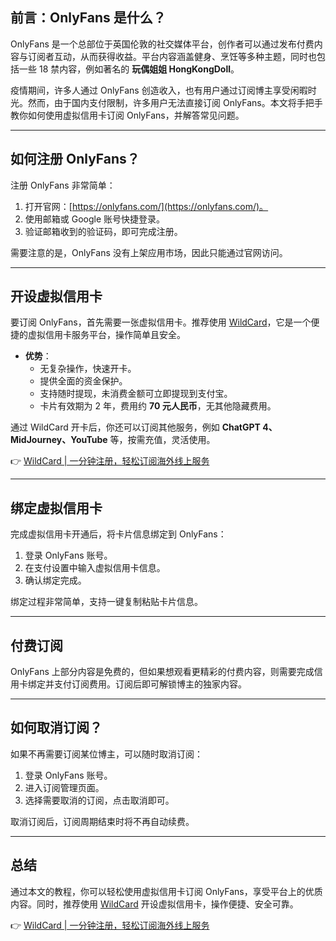 ## 前言：OnlyFans 是什么？

OnlyFans 是一个总部位于英国伦敦的社交媒体平台，创作者可以通过发布付费内容与订阅者互动，从而获得收益。平台内容涵盖健身、烹饪等多种主题，同时也包括一些 18 禁内容，例如著名的 **玩偶姐姐 HongKongDoll**。

疫情期间，许多人通过 OnlyFans 创造收入，也有用户通过订阅博主享受闲暇时光。然而，由于国内支付限制，许多用户无法直接订阅 OnlyFans。本文将手把手教你如何使用虚拟信用卡订阅 OnlyFans，并解答常见问题。

---

## 如何注册 OnlyFans？

注册 OnlyFans 非常简单：

1. 打开官网：[https://onlyfans.com/](https://onlyfans.com/)。
2. 使用邮箱或 Google 账号快捷登录。
3. 验证邮箱收到的验证码，即可完成注册。

需要注意的是，OnlyFans 没有上架应用市场，因此只能通过官网访问。

---

## 开设虚拟信用卡

要订阅 OnlyFans，首先需要一张虚拟信用卡。推荐使用 [WildCard](https://bit.ly/bewildcard)，它是一个便捷的虚拟信用卡服务平台，操作简单且安全。

- **优势**：
  - 无复杂操作，快速开卡。
  - 提供全面的资金保护。
  - 支持随时提现，未消费金额可立即提现到支付宝。
  - 卡片有效期为 2 年，费用约 **70 元人民币**，无其他隐藏费用。

通过 WildCard 开卡后，你还可以订阅其他服务，例如 **ChatGPT 4、MidJourney、YouTube** 等，按需充值，灵活使用。

👉 [WildCard | 一分钟注册，轻松订阅海外线上服务](https://bit.ly/bewildcard)

---

## 绑定虚拟信用卡

完成虚拟信用卡开通后，将卡片信息绑定到 OnlyFans：

1. 登录 OnlyFans 账号。
2. 在支付设置中输入虚拟信用卡信息。
3. 确认绑定完成。

绑定过程非常简单，支持一键复制粘贴卡片信息。

---

## 付费订阅

OnlyFans 上部分内容是免费的，但如果想观看更精彩的付费内容，则需要完成信用卡绑定并支付订阅费用。订阅后即可解锁博主的独家内容。

---

## 如何取消订阅？

如果不再需要订阅某位博主，可以随时取消订阅：

1. 登录 OnlyFans 账号。
2. 进入订阅管理页面。
3. 选择需要取消的订阅，点击取消即可。

取消订阅后，订阅周期结束时将不再自动续费。

---

## 总结

通过本文的教程，你可以轻松使用虚拟信用卡订阅 OnlyFans，享受平台上的优质内容。同时，推荐使用 [WildCard](https://bit.ly/bewildcard) 开设虚拟信用卡，操作便捷、安全可靠。

👉 [WildCard | 一分钟注册，轻松订阅海外线上服务](https://bit.ly/bewildcard)